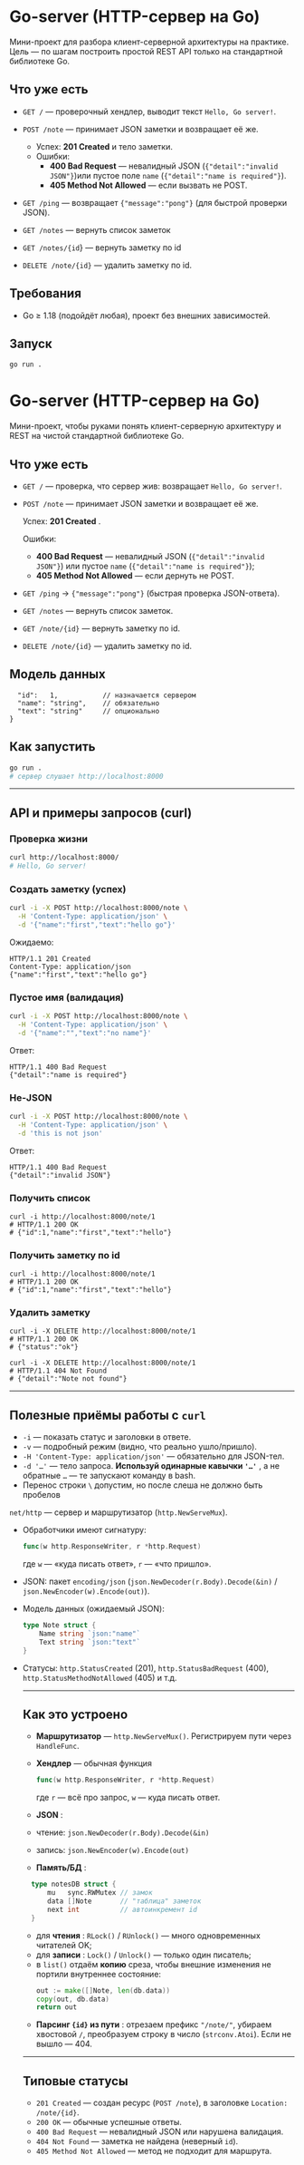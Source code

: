 # Go-server (HTTP-сервер на Go)

Мини-проект для разбора клиент-серверной архитектуры на практике.
Цель — по шагам построить простой REST API только на стандартной библиотеке Go.

## Что уже есть

- `GET /` — проверочный хендлер, выводит текст `Hello, Go server!`.
- `POST /note` — принимает JSON заметки и возвращает её же.

  - Успех: **201 Created** и тело заметки.
  - Ошибки:
    - **400 Bad Request** — невалидный JSON (`{"detail":"invalid JSON"}`)или пустое поле `name` (`{"detail":"name is required"}`).
    - **405 Method Not Allowed** — если вызвать не POST.
- `GET /ping` — возвращает `{"message":"pong"}` (для быстрой проверки JSON).
- `GET /notes` — вернуть список заметок
- `GET /notes/{id`} — вернуть заметку по id
- `DELETE /note/{id}` — удалить заметку по id.

## Требования

- Go ≥ 1.18 (подойдёт любая), проект без внешних зависимостей.

## Запуск

```bash
go run .
```

# Go-server (HTTP-сервер на Go)

Мини-проект, чтобы руками понять клиент-серверную архитектуру и REST на чистой стандартной библиотеке Go.

## Что уже есть

* `GET /` — проверка, что сервер жив: возвращает `Hello, Go server!`.
* `POST /note` — принимает JSON заметки и возвращает её же.

  Успех:  **201 Created** .

  Ошибки:

  * **400 Bad Request** — невалидный JSON (`{"detail":"invalid JSON"}`) или пустое `name` (`{"detail":"name is required"}`);
  * **405 Method Not Allowed** — если дернуть не POST.
* `GET /ping` → `{"message":"pong"}` (быстрая проверка JSON-ответа).
* `GET /notes` — вернуть список заметок.
* `GET /note/{id}` — вернуть заметку по id.
* `DELETE /note/{id}` — удалить заметку по id.

<h2>Модель данных </h2>

```{
  "id":   1,           // назначается сервером
  "name": "string",    // обязательно
  "text": "string"     // опционально
}
```

## Как запустить

```bash
go run .
# сервер слушает http://localhost:8000
```

---

## API и примеры запросов (curl)

### Проверка жизни

```bash
curl http://localhost:8000/
# Hello, Go server!
```

### Создать заметку (успех)

```bash
curl -i -X POST http://localhost:8000/note \
  -H 'Content-Type: application/json' \
  -d '{"name":"first","text":"hello go"}'
```

Ожидаемо:

```
HTTP/1.1 201 Created
Content-Type: application/json
{"name":"first","text":"hello go"}
```

### Пустое имя (валидация)

```bash
curl -i -X POST http://localhost:8000/note \
  -H 'Content-Type: application/json' \
  -d '{"name":"","text":"no name"}'
```

Ответ:

```
HTTP/1.1 400 Bad Request
{"detail":"name is required"}
```

### Не-JSON

```bash
curl -i -X POST http://localhost:8000/note \
  -H 'Content-Type: application/json' \
  -d 'this is not json'
```

Ответ:

```
HTTP/1.1 400 Bad Request
{"detail":"invalid JSON"}
```

<h3> Получить список </h3>

```
curl -i http://localhost:8000/note/1
# HTTP/1.1 200 OK
# {"id":1,"name":"first","text":"hello"}

```

<h3>Получить заметку по id </h3>

```
curl -i http://localhost:8000/note/1
# HTTP/1.1 200 OK
# {"id":1,"name":"first","text":"hello"}

```

<h3> Удалить заметку </h3>

```
curl -i -X DELETE http://localhost:8000/note/1
# HTTP/1.1 200 OK
# {"status":"ok"}

curl -i -X DELETE http://localhost:8000/note/1
# HTTP/1.1 404 Not Found
# {"detail":"Note not found"}

```

---

## Полезные приёмы работы с `curl`

* `-i` — показать статус и заголовки в ответе.
* `-v` — подробный режим (видно, что реально ушло/пришло).
* `-H 'Content-Type: application/json'` — обязательно для JSON-тел.
* `-d '…'` — тело запроса.  **Используй одинарные кавычки `'…'`** , а не обратные ``…`` — те запускают команду в bash.
* Перенос строки `\` допустим,  но после слеша не должно быть пробелов

 `net/http` — сервер и маршрутизатор (`http.NewServeMux`).

* Обработчики имеют сигнатуру:

  ```go
  func(w http.ResponseWriter, r *http.Request)
  ```
  где `w` — «куда писать ответ», `r` — «что пришло».
* JSON: пакет `encoding/json` (`json.NewDecoder(r.Body).Decode(&in)` / `json.NewEncoder(w).Encode(out)`).
* Модель данных (ожидаемый JSON):

  ```go
  type Note struct {
      Name string `json:"name"`
      Text string `json:"text"`
  }
  ```
* Статусы: `http.StatusCreated` (201), `http.StatusBadRequest` (400), `http.StatusMethodNotAllowed` (405) и т.д.

  ---

  ## Как это устроено


  * **Маршрутизатор** — `http.NewServeMux()`. Регистрируем пути через `HandleFunc`.
  * **Хендлер** — обычная функция

    ```go
    func(w http.ResponseWriter, r *http.Request)
    ```
    где `r` — всё про запрос, `w` — куда писать ответ.
  * **JSON** :
  * чтение: `json.NewDecoder(r.Body).Decode(&in)`
  * запись: `json.NewEncoder(w).Encode(out)`
  * **Память/БД** :

  ```go
    type notesDB struct {
        mu   sync.RWMutex // замок
        data []Note       // "таблица" заметок
        next int          // автоинкремент id
    }
  ```
  * для  **чтения** : `RLock()` / `RUnlock()` — много одновременных читателей OK;
  * для  **записи** : `Lock()` / `Unlock()` — только один писатель;
  * в `list()` отдаём **копию** среза, чтобы внешние изменения не портили внутреннее состояние:
    ```go
    out := make([]Note, len(db.data))
    copy(out, db.data)
    return out
    ```
  * **Парсинг `{id}` из пути** : отрезаем префикс `"/note/"`, убираем хвостовой `/`, преобразуем строку в число (`strconv.Atoi`). Если не вышло — 404.

  ---

  ## Типовые статусы

  * `201 Created` — создан ресурс (`POST /note`), в заголовке `Location: /note/{id}`.
  * `200 OK` — обычные успешные ответы.
  * `400 Bad Request` — невалидный JSON или нарушена валидация.
  * `404 Not Found` — заметка не найдена (неверный `id`).
  * `405 Method Not Allowed` — метод не подходит для маршрута.
